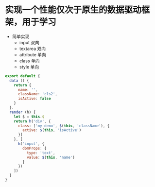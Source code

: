 # 实现一个性能仅次于原生的数据驱动框架，用于学习

* 简单实现
  * input 双向
  * textarea 双向
  * attribute 单向
  * class 单向
  * style 单向

```javascript
export default {
  data () {
    return {
      name: '',
      className: 'cls2',
      isActive: false
    }
  }.
  render (h) {
    let $ = this.$
    return h('div', {
      class: ['my-demo', $(this, 'className'), {
        active: $(this, 'isActive')
      }]
    }, [
      h('input', {
        domProps: {
          type: 'text',
          value: $(this, 'name')
        }
      })
    ])
  }
}
```
